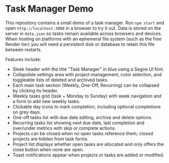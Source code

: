 # Task Manager Demo

This repository contains a small demo of a task manager. Run `npm start` and open `http://localhost:3000` in a browser to try it out. Data is stored on the server in `data.json` so tasks remain available across browsers and devices. When hosting on platforms with an ephemeral file system (such as the free Render tier) you will need a persistent disk or database to retain this file between restarts.

Features include:

- Sleek header with the title "Task Manager" in blue using a Segoe UI font.
- Collapsible settings area with project management, color selection, and toggleable lists of deleted and archived tasks.
- Each main task section (Weekly, One-Off, Recurring) can be collapsed by clicking its header.
- Weekly tasks grid (task + Monday to Sunday) with week navigation and a form to add new weekly tasks.
- Clickable day icons to mark completion, including optional completions on grey days.
- One-off tasks list with due date editing, archive and delete options.
- Recurring tasks list showing next due date, last completion and over/under metrics with skip or complete actions.
- Projects can be closed when no open tasks reference them; closed projects are hidden from task forms.
- Project list displays whether open tasks are allocated and only offers the close button when none are open.
- Toast notifications appear when projects or tasks are added or modified.
